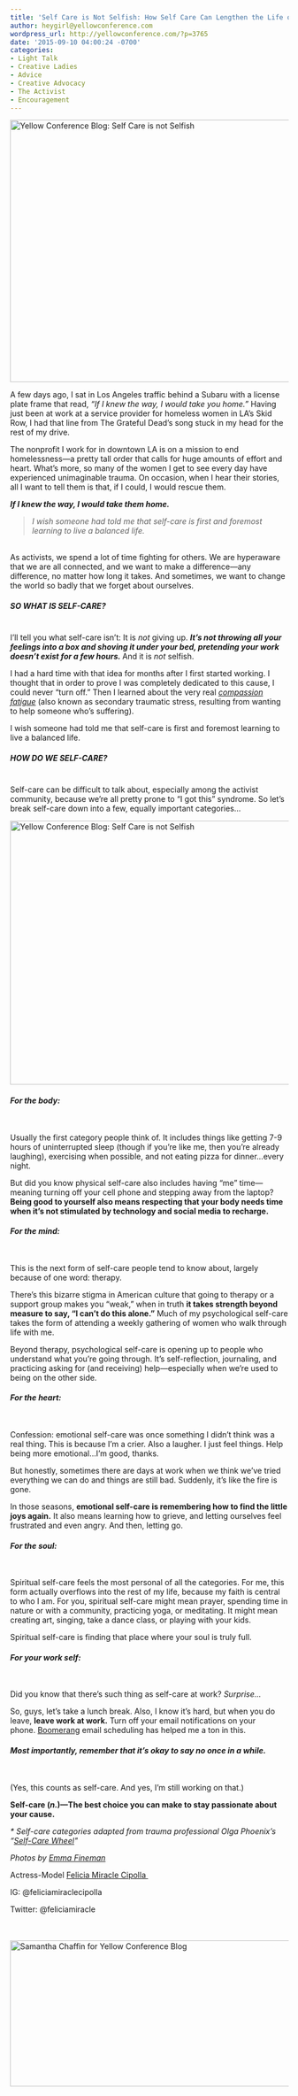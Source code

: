 ```yaml
---
title: 'Self Care is Not Selfish: How Self Care Can Lengthen the Life of Your Cause'
author: heygirl@yellowconference.com
wordpress_url: http://yellowconference.com/?p=3765
date: '2015-09-10 04:00:24 -0700'
categories:
- Light Talk
- Creative Ladies
- Advice
- Creative Advocacy
- The Activist
- Encouragement
---
```

<p><a href="http://yellowconference.com/wp-content/uploads/2015/09/Untitled-1.jpg"><img class="aligncenter size-full wp-image-3783" src="http://yellowconference.com/wp-content/uploads/2015/09/Untitled-1.jpg" alt="Yellow Conference Blog: Self Care is not Selfish" width="700" height="474" /></a></p>
<p>A few days ago, I sat in Los Angeles traffic behind a Subaru with a license plate frame that read, <em>&ldquo;If I knew the way, I would take you home.&rdquo;&nbsp;</em>Having just been at work at a service provider for homeless women in LA&rsquo;s Skid Row, I had that line from The Grateful Dead&rsquo;s song stuck in my head for the rest of my drive.</p>
<p>The nonprofit I work for in downtown LA is on a mission to end homelessness&mdash;a pretty tall order that calls for huge amounts of effort and heart. What&rsquo;s more, so many of the women I get to see every day have experienced unimaginable trauma. On occasion, when I hear their stories, all I want to tell them is that, if I could, I would rescue them.</p>
<p><em><strong>If I knew the way, I would take them home.</strong></em></p>
<blockquote><p><em>I wish someone had told me that self-care is first and foremost learning to live a balanced life.</em></blockquote><br />
As activists, we spend a lot of time fighting for others. We are hyperaware that we are all connected, and we want to make a difference&mdash;any difference, no matter how long it takes. And sometimes, we want to change the world so badly that we forget about ourselves.</p>
<h5><strong>SO WHAT IS SELF-CARE?</strong></h5><br />
I&rsquo;ll tell you what self-care isn&rsquo;t: It is <em>not</em> giving up. <em><strong>It&rsquo;s not throwing all your feelings into a box and shoving it under your bed, pretending your work doesn&rsquo;t exist for a few hours.&nbsp;</strong></em>And it is&nbsp;<em>not&nbsp;</em>selfish.</p>
<p>I had a hard time with that idea for months after I first started working. I thought that in order to prove I was completely dedicated to this cause, I could never &ldquo;turn off.&rdquo; Then I learned about the very real&nbsp;<a href="https://en.wikipedia.org/wiki/Compassion_fatigue" target="_blank"><em>compassion fatigue</em></a> (also known as secondary traumatic stress, resulting from wanting to help someone who&rsquo;s suffering).</p>
<p>I wish someone had told me that self-care is first and foremost learning to live a balanced life.</p>
<h5><strong>HOW DO WE SELF-CARE?</strong></h5><br />
Self-care can be difficult to talk about, especially among the activist community, because we&rsquo;re all pretty prone to &ldquo;I got this&rdquo; syndrome. So let&rsquo;s break self-care down into a few, equally important categories...</p>
<p><a href="http://yellowconference.com/wp-content/uploads/2015/09/DSC_03451.jpg"><img class="aligncenter size-full wp-image-3773" src="http://yellowconference.com/wp-content/uploads/2015/09/DSC_03451.jpg" alt="Yellow Conference Blog: Self Care is not Selfish" width="700" height="477" /></a></p>
<h6><strong>For the body:</strong></h6><br />
Usually the first category people think of. It includes things like getting 7-9 hours of uninterrupted sleep (though if you&rsquo;re like me, then you&rsquo;re already laughing), exercising when possible, and not eating pizza for dinner&hellip;every night.</p>
<p>But did you know physical self-care also includes having &ldquo;me&rdquo; time&mdash;meaning turning off your cell phone and stepping away from the laptop?<strong> Being good to yourself also means respecting that your body needs time when it&rsquo;s not stimulated by technology and social media to recharge.</strong></p>
<h6><strong>For the mind:</strong></h6><br />
This is the next form of self-care people tend to know about, largely because of one word: therapy.</p>
<p>There&rsquo;s this bizarre stigma in American culture that going to therapy or a support group makes you &ldquo;weak,&rdquo; when in truth <strong>it takes strength beyond measure to say, &ldquo;I can&rsquo;t do this alone.&rdquo;</strong> Much of my psychological self-care takes the form of attending a weekly gathering of women who walk through life with me.</p>
<p>Beyond therapy, psychological self-care is opening up to people who understand what you&rsquo;re going through. It&rsquo;s self-reflection, journaling, and practicing asking for (and receiving) help&mdash;especially when we&rsquo;re used to being on the other side.</p>
<h6><strong>For the heart:</strong></h6><br />
Confession: emotional self-care was once something I didn&rsquo;t think was a real thing. This is because I&rsquo;m a crier. Also a laugher. I just feel things. Help being more emotional...I&rsquo;m good, thanks.</p>
<p>But honestly, sometimes there are days at work when we think we&rsquo;ve tried everything we can do and things are still bad. Suddenly, it&rsquo;s like the fire is gone.</p>
<p>In those seasons, <strong>emotional self-care is remembering how to find the little joys again.</strong> It also means learning how to grieve, and letting ourselves feel frustrated and even angry. And then, letting go.</p>
<h6><strong>For the soul:</strong></h6><br />
Spiritual self-care feels the most personal of all the categories. For me, this form actually overflows into the rest of my life, because my faith is central to who I am. For you, spiritual self-care might mean prayer, spending time in nature or with a community, practicing yoga, or meditating. It might mean creating art, singing, take a dance class, or playing with your kids.</p>
<p>Spiritual self-care is finding that place where your soul is truly full.</p>
<h6><strong>For your work self:</strong></h6><br />
Did you know that there&rsquo;s such thing as self-care at work? <em>Surprise...</em></p>
<p>So, guys, let&rsquo;s take a lunch break. Also, I know it&rsquo;s hard, but when you do leave, <strong>leave work at work.</strong> Turn off your email notifications on your phone.&nbsp;<a href="http://www.boomeranggmail.com/">Boomerang</a> email scheduling&nbsp;has helped me a ton in this.</p>
<h6><strong>Most importantly, remember that it&rsquo;s okay to say no once in a while.</strong></h6><br />
(Yes, this counts as self-care. And yes, I&rsquo;m still working on that.)</p>
<p><strong>Self-care (<em>n.</em>)&mdash;The best choice you can make to stay passionate about your cause.</strong></p>
<p><em>* Self-care categories adapted from trauma professional Olga Phoenix&rsquo;s &ldquo;</em><em><a href="http://www.olgaphoenix.com/key-offerings/self-care-wheel/" target="_blank">Self-Care Wheel</a>"</em></p>
<p><em>Photos by <a href="http://emma-fineman.squarespace.com/" target="_blank">Emma Fineman</a></em></p>
<p>Actress-Model <a href="feliciamiraclecipolla.com" target="_blank">Felicia Miracle Cipolla&nbsp;</a></p>
<div class="gmail_default">IG: @feliciamiraclecipolla</div></p>
<div class="gmail_default">Twitter: @feliciamiracle</div><br />
&nbsp;</p>
<p><a href="https://herinklings.wordpress.com/" target="_blank"><img class="aligncenter size-full wp-image-3785" src="http://yellowconference.com/wp-content/uploads/2015/09/Samantha-Chaffin.jpg" alt="Samantha Chaffin for Yellow Conference Blog" width="700" height="264" /></a></p>
<p>&nbsp;</p>
